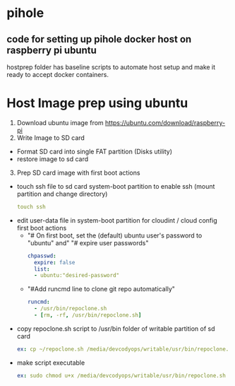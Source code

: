 # pihole
code for setting up pihole docker host on raspberry pi ubuntu
-
hostprep folder has baseline scripts to automate host setup and make it ready to
accept docker containers.

# Host Image prep using ubuntu
1. Download ubuntu image from https://ubuntu.com/download/raspberry-pi
2. Write Image to SD card
  - Format SD card into single FAT partition (Disks utility)
  - restore image to sd card
3. Prep SD card image with first boot actions
  - touch ssh file to sd card system-boot partition to enable ssh (mount partition and change directory)
    ````yaml
    touch ssh
    ````
  - edit user-data file in system-boot partition for cloudint / cloud config first boot actions
    - "# On first boot, set the (default) ubuntu user's password to "ubuntu" and"
      "# expire user passwords"
      ````yaml
      chpasswd:
        expire: false
        list:
        - ubuntu:"desired-password"
      ````
    - "#Add runcmd line to clone git repo automatically"
      ````yaml
      runcmd:
        - /usr/bin/repoclone.sh
        - [rm, -rf, /usr/bin/repoclone.sh]
      ````
  - copy repoclone.sh script to /usr/bin folder of writable partition of sd card
    ````yaml
    ex: cp ~/repoclone.sh /media/devcodyops/writable/usr/bin/repoclone.sh
    ````
  - make  script executable
    ````yaml
    ex: sudo chmod u+x /media/devcodyops/writable/usr/bin/repoclone.sh
    ````